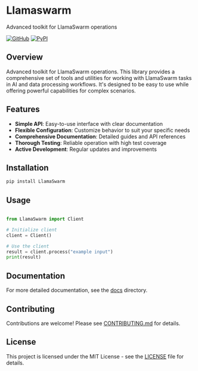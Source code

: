 # Llamaswarm

Advanced toolkit for LlamaSwarm operations

[![GitHub](https://img.shields.io/github/license/llamasearchai/LlamaSwarm)](https://github.com/llamasearchai/LlamaSwarm/blob/main/LICENSE)
[![PyPI](https://img.shields.io/pypi/v/LlamaSwarm.svg)](https://pypi.org/project/LlamaSwarm/)

## Overview


Advanced toolkit for LlamaSwarm operations. This library provides a comprehensive set of tools and utilities for
working with LlamaSwarm tasks in AI and data processing workflows.
It's designed to be easy to use while offering powerful capabilities for complex scenarios.


## Features


- **Simple API**: Easy-to-use interface with clear documentation
- **Flexible Configuration**: Customize behavior to suit your specific needs
- **Comprehensive Documentation**: Detailed guides and API references
- **Thorough Testing**: Reliable operation with high test coverage
- **Active Development**: Regular updates and improvements


## Installation

```bash
pip install LlamaSwarm
```

## Usage

```python

from LlamaSwarm import Client

# Initialize client
client = Client()

# Use the client
result = client.process("example input")
print(result)

```

## Documentation

For more detailed documentation, see the [docs](docs/) directory.

## Contributing

Contributions are welcome! Please see [CONTRIBUTING.md](CONTRIBUTING.md) for details.

## License

This project is licensed under the MIT License - see the [LICENSE](LICENSE) file for details.
